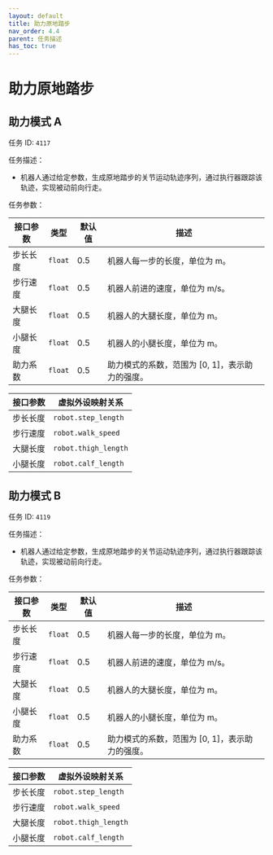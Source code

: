 ```yaml
---
layout: default
title: 助力原地踏步
nav_order: 4.4
parent: 任务描述
has_toc: true
---
```


# 助力原地踏步

## 助力模式 A

任务 ID: `4117`

任务描述：

- 机器人通过给定参数，生成原地踏步的关节运动轨迹序列，通过执行器跟踪该轨迹，实现被动前向行走。

任务参数：

| 接口参数 | 类型      | 默认值 | 描述                          |
|------|---------|-----|-----------------------------|
| 步长长度 | `float` | 0.5 | 机器人每一步的长度，单位为 m。            |
| 步行速度 | `float` | 0.5 | 机器人前进的速度，单位为 m/s。           |
| 大腿长度 | `float` | 0.5 | 机器人的大腿长度，单位为 m。             |
| 小腿长度 | `float` | 0.5 | 机器人的小腿长度，单位为 m。             |
| 助力系数 | `float` | 0.5 | 助力模式的系数，范围为 [0, 1]，表示助力的强度。 |

| 接口参数 | 虚拟外设映射关系             |
|------|----------------------|
| 步长长度 | `robot.step_length`  |
| 步行速度 | `robot.walk_speed`   |
| 大腿长度 | `robot.thigh_length` |
| 小腿长度 | `robot.calf_length`  |

## 助力模式 B

任务 ID: `4119`

任务描述：

- 机器人通过给定参数，生成原地踏步的关节运动轨迹序列，通过执行器跟踪该轨迹，实现被动前向行走。

任务参数：

| 接口参数 | 类型      | 默认值 | 描述                          |
|------|---------|-----|-----------------------------|
| 步长长度 | `float` | 0.5 | 机器人每一步的长度，单位为 m。            |
| 步行速度 | `float` | 0.5 | 机器人前进的速度，单位为 m/s。           |
| 大腿长度 | `float` | 0.5 | 机器人的大腿长度，单位为 m。             |
| 小腿长度 | `float` | 0.5 | 机器人的小腿长度，单位为 m。             |
| 助力系数 | `float` | 0.5 | 助力模式的系数，范围为 [0, 1]，表示助力的强度。 |

| 接口参数 | 虚拟外设映射关系             |
|------|----------------------|
| 步长长度 | `robot.step_length`  |
| 步行速度 | `robot.walk_speed`   |
| 大腿长度 | `robot.thigh_length` |
| 小腿长度 | `robot.calf_length`  |
